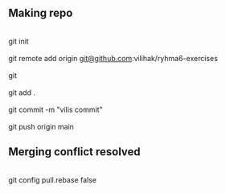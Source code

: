 ## Making repo
<br>git init</br>
<br>git remote add origin git@github.com:vilihak/ryhma6-exercises</br>
<br>git</br>
<br>git add .</br>
<br>git commit -m "vilis commit"</br>
<br>git push origin main</br>

## Merging conflict resolved
<br>git config pull.rebase false</br>

